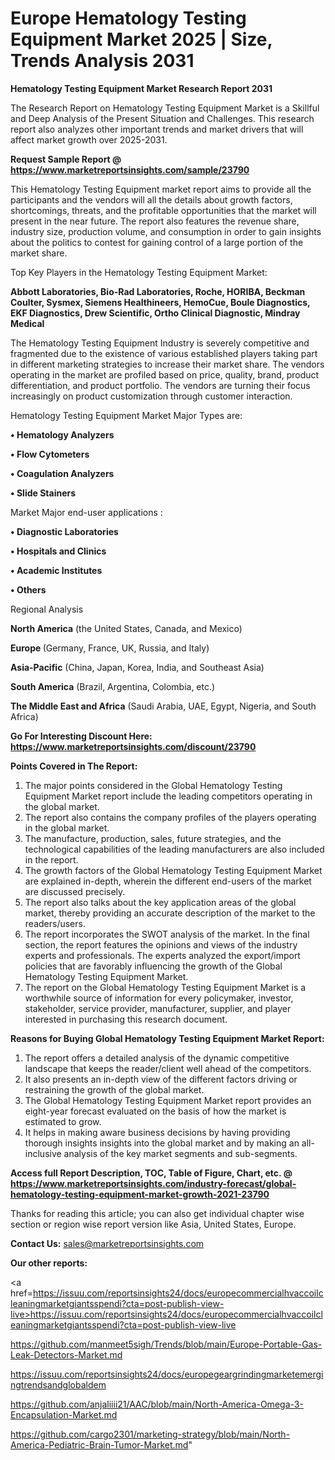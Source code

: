 # Europe Hematology Testing Equipment Market 2025 | Size, Trends Analysis 2031

<strong>Hematology Testing Equipment Market Research Report 2031</strong>

The Research Report on Hematology Testing Equipment Market is a Skillful and Deep Analysis of the Present Situation and Challenges. This research report also analyzes other important trends and market drivers that will affect market growth over 2025-2031.

<strong>Request Sample Report @ <a href=https://www.marketreportsinsights.com/sample/23790>https://www.marketreportsinsights.com/sample/23790</a></strong>

This Hematology Testing Equipment market report aims to provide all the participants and the vendors will all the details about growth factors, shortcomings, threats, and the profitable opportunities that the market will present in the near future. The report also features the revenue share, industry size, production volume, and consumption in order to gain insights about the politics to contest for gaining control of a large portion of the market share.

Top Key Players in the Hematology Testing Equipment Market:

<strong>Abbott Laboratories, Bio-Rad Laboratories, Roche, HORIBA, Beckman Coulter, Sysmex, Siemens Healthineers, HemoCue, Boule Diagnostics, EKF Diagnostics, Drew Scientific, Ortho Clinical Diagnostic, Mindray Medical</strong>

The Hematology Testing Equipment Industry is severely competitive and fragmented due to the existence of various established players taking part in different marketing strategies to increase their market share. The vendors operating in the market are profiled based on price, quality, brand, product differentiation, and product portfolio. The vendors are turning their focus increasingly on product customization through customer interaction.

Hematology Testing Equipment Market Major Types are:

<strong>• Hematology Analyzers

• Flow Cytometers

• Coagulation Analyzers

• Slide Stainers</strong>

Market Major end-user applications :

<strong>• Diagnostic Laboratories

• Hospitals and Clinics

• Academic Institutes

• Others</strong>

Regional Analysis

</u><strong><b>North America</b></strong> (the United States, Canada, and Mexico)

<strong><b>Europe </b></strong>(Germany, France, UK, Russia, and Italy)

<strong><b>Asia-Pacific</b></strong> (China, Japan, Korea, India, and Southeast Asia)

<strong><b>South America</b></strong> (Brazil, Argentina, Colombia, etc.)

<strong><b>The Middle East and Africa</b></strong> (Saudi Arabia, UAE, Egypt, Nigeria, and South Africa)

<strong>Go For Interesting Discount Here: <a href=https://www.marketreportsinsights.com/discount/23790>https://www.marketreportsinsights.com/discount/23790</a></strong>

<strong>Points Covered in The Report:</strong>
<ol>
  <li>The major points considered in the Global Hematology Testing Equipment Market report include the leading competitors operating in the global market.</li>
  <li>The report also contains the company profiles of the players operating in the global market.</li>
  <li>The manufacture, production, sales, future strategies, and the technological capabilities of the leading manufacturers are also included in the report.</li>
  <li>The growth factors of the Global Hematology Testing Equipment Market are explained in-depth, wherein the different end-users of the market are discussed precisely.</li>
  <li>The report also talks about the key application areas of the global market, thereby providing an accurate description of the market to the readers/users.</li>
  <li>The report incorporates the SWOT analysis of the market. In the final section, the report features the opinions and views of the industry experts and professionals. The experts analyzed the export/import policies that are favorably influencing the growth of the Global Hematology Testing Equipment Market.</li>
  <li>The report on the Global Hematology Testing Equipment Market is a worthwhile source of information for every policymaker, investor, stakeholder, service provider, manufacturer, supplier, and player interested in purchasing this research document.</li>
</ol>
<strong>Reasons for Buying Global Hematology Testing Equipment Market Report:</strong>

<ol>
  <li>The report offers a detailed analysis of the dynamic competitive landscape that keeps the reader/client well ahead of the competitors.</li>
  <li>It also presents an in-depth view of the different factors driving or restraining the growth of the global market.</li>
  <li>The Global Hematology Testing Equipment Market report provides an eight-year forecast evaluated on the basis of how the market is estimated to grow.</li>
  <li>It helps in making aware business decisions by having providing thorough insights insights into the global market and by making an all-inclusive analysis of the key market segments and sub-segments.</li>
</ol>
<strong>Access full Report Description, TOC, Table of Figure, Chart, etc. @ <a href=https://www.marketreportsinsights.com/industry-forecast/global-hematology-testing-equipment-market-growth-2021-23790>https://www.marketreportsinsights.com/industry-forecast/global-hematology-testing-equipment-market-growth-2021-23790</a></strong>


Thanks for reading this article; you can also get individual chapter wise section or region wise report version like Asia, United States, Europe.

<strong>Contact Us:</strong>
sales@marketreportsinsights.com

<strong>Our other reports:</strong>

<a href=https://issuu.com/reportsinsights24/docs/europecommercialhvaccoilcleaningmarketgiantsspendi?cta=post-publish-view-live>https://issuu.com/reportsinsights24/docs/europecommercialhvaccoilcleaningmarketgiantsspendi?cta=post-publish-view-live</a>

<a href=https://github.com/manmeet5sigh/Trends/blob/main/Europe-Portable-Gas-Leak-Detectors-Market.md>https://github.com/manmeet5sigh/Trends/blob/main/Europe-Portable-Gas-Leak-Detectors-Market.md</a>

<a href=https://issuu.com/reportsinsights24/docs/europegeargrindingmarketemergingtrendsandglobaldem>https://issuu.com/reportsinsights24/docs/europegeargrindingmarketemergingtrendsandglobaldem</a>

<a href=https://github.com/anjaliiii21/AAC/blob/main/North-America-Omega-3-Encapsulation-Market.md>https://github.com/anjaliiii21/AAC/blob/main/North-America-Omega-3-Encapsulation-Market.md</a>

<a href=https://github.com/cargo2301/marketing-strategy/blob/main/North-America-Pediatric-Brain-Tumor-Market.md>https://github.com/cargo2301/marketing-strategy/blob/main/North-America-Pediatric-Brain-Tumor-Market.md</a>"
